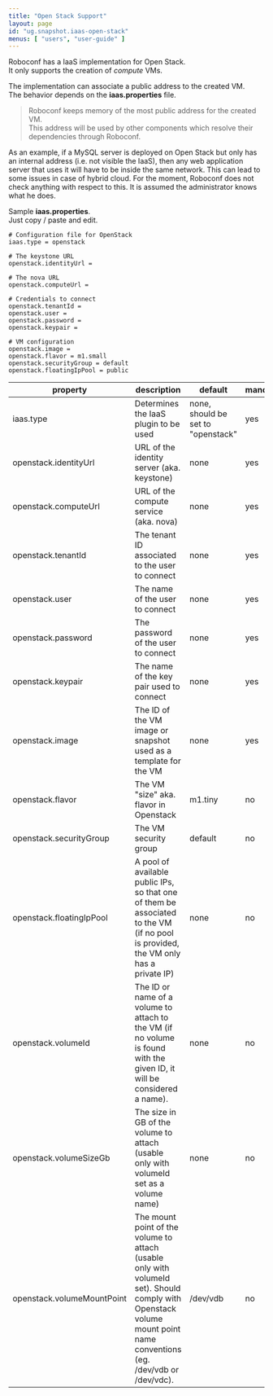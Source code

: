 ```yaml
---
title: "Open Stack Support"
layout: page
id: "ug.snapshot.iaas-open-stack"
menus: [ "users", "user-guide" ]
---
```


Roboconf has a IaaS implementation for Open Stack.  
It only supports the creation of *compute* VMs.

The implementation can associate a public address to the created VM.  
The behavior depends on the **iaas.properties** file.
  
> Roboconf keeps memory of the most public address for the created VM.  
> This address will be used by other components which resolve their dependencies through Roboconf.

As an example, if a MySQL server is deployed on Open Stack but only has an internal address (i.e. not
visible the IaaS), then any web application server that uses it will have to be inside the same network.
This can lead to some issues in case of hybrid cloud. For the moment, Roboconf does not check anything 
with respect to this. It is assumed the administrator knows what he does.

Sample **iaas.properties**.  
Just copy / paste and edit.

``` properties
# Configuration file for OpenStack
iaas.type = openstack

# The keystone URL
openstack.identityUrl = 

# The nova URL
openstack.computeUrl = 

# Credentials to connect
openstack.tenantId = 
openstack.user = 
openstack.password = 
openstack.keypair = 

# VM configuration
openstack.image = 
openstack.flavor = m1.small
openstack.securityGroup = default
openstack.floatingIpPool = public
```

| property | description | default | mandatory |
| --- | --- | --- | --- |
| iaas.type | Determines the IaaS plugin to be used | none, should be set to "openstack" | yes |
| openstack.identityUrl | URL of the identity server (aka. keystone) | none | yes |
| openstack.computeUrl | URL of the compute service (aka. nova) | none | yes |
| openstack.tenantId | The tenant ID associated to the user to connect | none | yes |
| openstack.user | The name of the user to connect | none | yes |
| openstack.password | The password of the user to connect | none | yes |
| openstack.keypair | The name of the key pair used to connect | none | yes |
| openstack.image | The ID of the VM image or snapshot used as a template for the VM | none | yes |
| openstack.flavor | The VM "size" aka. flavor in Openstack | m1.tiny | no |
| openstack.securityGroup | The VM security group | default | no |
| openstack.floatingIpPool | A pool of available public IPs, so that one of them be associated to the VM  (if no pool is provided, the VM only has a private IP) | none | no |
| openstack.volumeId | The ID or name of a volume to attach to the VM (if no volume is found with the given ID, it will be considered a name). | none | no |
| openstack.volumeSizeGb | The size in GB of the volume to attach (usable only with volumeId set as a volume name) | none | no |
| openstack.volumeMountPoint | The mount point of the volume to attach (usable only with volumeId set). Should comply with Openstack volume mount point name conventions (eg. /dev/vdb or /dev/vdc). | /dev/vdb | no |



